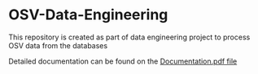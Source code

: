 # OSV-Data-Engineering
This repository is created as part of data engineering project to process OSV data from the databases

Detailed documentation can be found on the [Documentation.pdf file](https://github.com/saikripa00/OSV-Data-Engineering/blob/main/Documentation.pdf)

